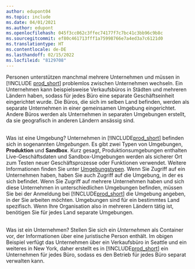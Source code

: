 ```yaml
---
author: edupont04
ms.topic: include
ms.date: 04/01/2021
ms.author: edupont
ms.openlocfilehash: 045f3cc062c3ffec74177f7c7bc41c3bb96c9b8c
ms.sourcegitcommit: ef80c461713fff1a75998766e7a4ed3a7c6121d0
ms.translationtype: HT
ms.contentlocale: de-DE
ms.lasthandoff: 02/15/2022
ms.locfileid: "8129708"
---
```

Personen unterstützen manchmal mehrere Unternehmen und müssen in [!INCLUDE [prod_short](prod_short.md)] problemlos zwischen Unternehmen wechseln. Ein Unternehmen kann beispielsweise Verkaufsbüros in Städten und mehreren Ländern haben, sodass für jedes Büro eine separate Geschäftseinheit eingerichtet wurde. Die Büros, die sich im selben Land befinden, werden als separate Unternehmen in einer gemeinsamen Umgebung eingerichtet. Andere Büros werden als Unternehmen in separaten Umgebungen erstellt, da sie geografisch in anderen Ländern ansässig sind.<br><br>  

Was ist eine Umgebung? Unternehmen in [!INCLUDE[prod_short](prod_short.md)] befinden sich in sogenannten *Umgebungen*. Es gibt zwei Typen von Umgebungen, **Produktion** und **Sandbox**. Kurz gesagt, Produktionsumgebungen enthalten Live-Geschäftsdaten und Sandbox-Umgebungen werden als sicherer Ort zum Testen neuer Geschäftsprozesse oder Funktionen verwendet. Weitere Informationen finden Sie unter [Umgebungstypen](/dynamics365/business-central/dev-itpro/administration/tenant-admin-center-environments#types-of-environments). Wenn Sie Zugriff auf ein Unternehmen haben, haben Sie auch Zugriff auf die Umgebung, in der es sich befindet. Wenn Sie Zugriff auf mehrere Unternehmen haben und sich diese Unternehmen in unterschiedlichen Umgebungen befinden, müssen Sie bei der Anmeldung bei [!INCLUDE[prod_short](prod_short.md)] die Umgebung angeben, in der Sie arbeiten möchten. Umgebungen sind für ein bestimmtes Land spezifisch. Wenn Ihre Organisation also in mehreren Ländern tätig ist, benötigen Sie für jedes Land separate Umgebungen.<br><br>  

Was ist ein Unternehmen? Stellen Sie sich ein *Unternehmen* als Container vor, der Informationen über eine juristische Person enthält. Im obigen Beispiel verfügt das Unternehmen über ein Verkaufsbüro in Seattle und ein weiteres in New York, daher erstellt es in [!INCLUDE[prod_short](prod_short.md)] ein Unternehmen für jedes Büro, sodass es den Betrieb für jedes Büro separat verwalten kann.  
